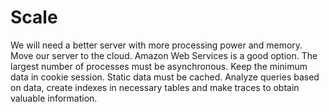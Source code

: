 # Scale
We will need a better server with more processing power and memory.
Move our server to the cloud. Amazon Web Services is a good option.
The largest number of processes must be asynchronous.
Keep the minimum data in cookie session.
Static data must be cached.
Analyze queries based on data, create indexes in necessary tables and make traces to obtain valuable information.
